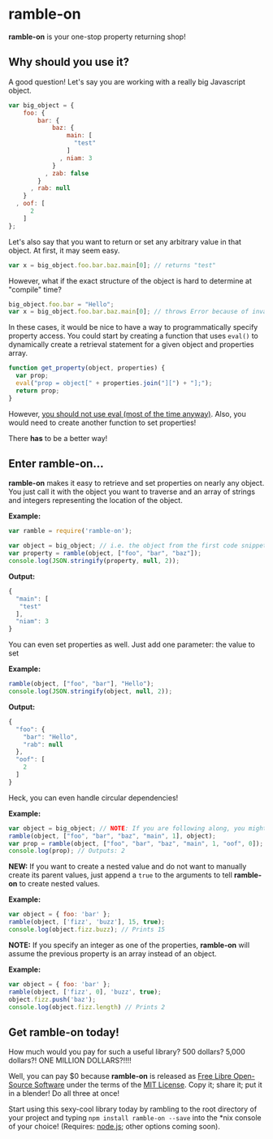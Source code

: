 ramble-on
=========

**ramble-on** is your one-stop property returning shop!

Why should you use it?
----------------------

A good question! Let's say you are working with a really big Javascript object.

```javascript
var big_object = {
    foo: {
        bar: {
            baz: {
                main: [
                  "test"
                ]
              , niam: 3
            }
          , zab: false
        }
      , rab: null
    }
  , oof: [
      2
    ]
};
```

Let's also say that you want to return or set any arbitrary value in that object. At first, it may seem easy.

```javascript
var x = big_object.foo.bar.baz.main[0]; // returns "test"
```

However, what if the exact structure of the object is hard to determine at "compile" time?

```javascript
big_object.foo.bar = "Hello";
var x = big_object.foo.bar.baz.main[0]; // throws Error because of invalid property
```

In these cases, it would be nice to have a way to programmatically specify property access. You could start by creating a function that uses `eval()` to dynamically create a retrieval statement for a given object and properties array.

```javascript
function get_property(object, properties) {
  var prop;
  eval("prop = object[" + properties.join("][") + "];");
  return prop;
}
```

However, [you should not use eval (most of the time anyway)](https://developer.mozilla.org/en-US/docs/Web/JavaScript/Reference/Global_Objects/eval#Don.27t_use_eval.21). Also, you would need to create another function to set properties!

There **has** to be a better way!

Enter ramble-on...
------------------

**ramble-on** makes it easy to retrieve and set properties on nearly any object. You just call it with the object you want to traverse and an array of strings and integers representing the location of the object.

**Example:**
```javascript
var ramble = require('ramble-on');

var object = big_object; // i.e. the object from the first code snippet
var property = ramble(object, ["foo", "bar", "baz"]);
console.log(JSON.stringify(property, null, 2));
```

**Output:**
```javascript
{
  "main": [
   "test"
  ],
  "niam": 3
}
```

You can even set properties as well. Just add one parameter: the value to set

**Example:**
```javascript
ramble(object, ["foo", "bar"], "Hello");
console.log(JSON.stringify(object, null, 2));
```

**Output:**
```javascript
{
  "foo": {
    "bar": "Hello",
    "rab": null
  },
  "oof": [
    2
  ]
}
```

Heck, you can even handle circular dependencies!

**Example:**
```javascript
var object = big_object; // NOTE: If you are following along, you might want to reset big_object.
ramble(object, ["foo", "bar", "baz", "main", 1], object);
var prop = ramble(object, ["foo", "bar", "baz", "main", 1, "oof", 0]);
console.log(prop); // Outputs: 2
```

**NEW:** If you want to create a nested value and do not want to manually create its parent values, just append a `true` to the arguments to tell **ramble-on** to create nested values.

**Example:**
```javascript
var object = { foo: 'bar' };
ramble(object, ['fizz', 'buzz'], 15, true);
console.log(object.fizz.buzz); // Prints 15
```

**NOTE:** If you specify an integer as one of the properties, **ramble-on** will assume the previous property is an array instead of an object.

**Example:**
```javascript
var object = { foo: 'bar' };
ramble(object, ['fizz', 0], 'buzz', true);
object.fizz.push('baz');
console.log(object.fizz.length) // Prints 2
```

Get ramble-on today!
--------------------

How much would you pay for such a useful library? 500 dollars? 5,000 dollars?! ONE MILLION DOLLARS?!!!!

Well, you can pay $0 because **ramble-on** is released as [Free Libre Open-Source Software](https://www.gnu.org/philosophy/free-sw.html) under the terms of the [MIT License](http://opensource.org/licenses/MIT). Copy it; share it; put it in a blender! Do all three at once!

Start using this sexy-cool library today by rambling to the root directory of your project and typing `npm install ramble-on --save` into the *nix console of your choice! (Requires: [node.js](http://nodejs.org/); other options coming soon).
